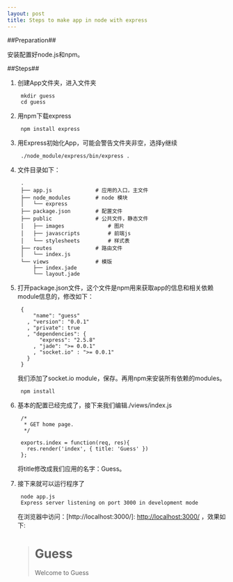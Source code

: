 ```yaml
---
layout: post
title: Steps to make app in node with express
---
```


##Preparation##

安装配置好node.js和npm。

##Steps##

1. 创建App文件夹，进入文件夹

		mkdir guess
		cd guess

2. 用npm下载express

		npm install express

3. 用Express初始化App，可能会警告文件夹非空，选择y继续

		./node_module/express/bin/express .

4. 文件目录如下：

		.
		├── app.js				# 应用的入口，主文件
		├── node_modules		# node 模块
		│   └── express			
		├── package.json		# 配置文件
		├── public				# 公共文件，静态文件
		│   ├── images				# 图片
		│   ├── javascripts			# 前端js
		│   └── stylesheets			# 样式表
		├── routes				# 路由文件
		│   └── index.js
		└── views				# 模版
		    ├── index.jade
		    └── layout.jade

5. 打开package.json文件，这个文件是npm用来获取app的信息和相关依赖module信息的，修改如下：

		{
		    "name": "guess"
		  , "version": "0.0.1"
		  , "private": true
		  , "dependencies": {
		      "express": "2.5.8"
		    , "jade": ">= 0.0.1"
		    , "socket.io" : ">= 0.0.1"
		  }
		}

	我们添加了socket.io module，保存。再用npm来安装所有依赖的modules。

		npm install

6. 基本的配置已经完成了，接下来我们编辑./views/index.js

		/*
		 * GET home page.
		 */
		
		exports.index = function(req, res){
		  res.render('index', { title: 'Guess' })
		};

	将title修改成我们应用的名字：Guess。

7. 接下来就可以运行程序了

		node app.js
		Express server listening on port 3000 in development mode

	在浏览器中访问：[http://localhost:3000/]: <http://localhost:3000/> ，效果如下:

	> <h1>Guess</h1>
	> <p>Welcome to Guess</p>

